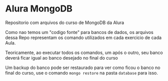 # Alura MongoDB
Repositorio com arquivos do curso de MongoDB da Alura

Como nao temos um "codigo fonte" para bancos de dados, os arquivos dessa Repo representam os comando utilizados em cada exercicio de cada Aula.

Teoricamente, ao executar todos os comandos, um após o outro, seu banco deverá ficar igual ao banco desejado no final do curso

Um backup do banco pode ser restaurado para ver como ficou o banco no final do curso, use o comando `mongo restore` na pasta `database` para isso.